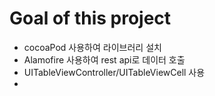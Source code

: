 # Goal of this project  
- cocoaPod 사용하여 라이브러리 설치
- Alamofire 사용하여 rest api로 데이터 호출
- UITableViewController/UITableViewCell 사용
- 
